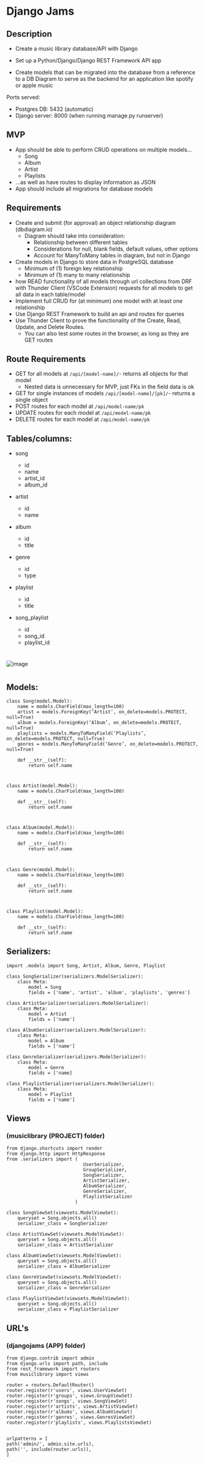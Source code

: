 # **Django Jams**

## **Description**
- Create a music library database/API with Django

- Set up a Python/Django/Django REST Framework API app
- Create models that can be migrated into the database from a reference to a DB Diagram to serve as the backend for an application like spotify or apple music

Ports served:
- Postgres DB: 5432 (automatic)
- Django server: 8000 (when running manage.py runserver)

## **MVP**
- App should be able to perform CRUD operations on multiple models…
    - Song
    - Album
    - Artist
    - Playlists
- …as well as have routes to display information as JSON
- App should include all migrations for database models

## **Requirements**
- Create and submit (for approval) an object relationship diagram (dbdiagram.io)
	- Diagram should take into consideration:
		- Relationship between different tables
		- Considerations for null, blank fields, default values, other options
		- Account for ManyToMany tables in diagram, but not in Django
- Create models in Django to store data in PostgreSQL database
	- Minimum of (1) foreign key relationship
	- Minimum of (1) many to many relationship
- how READ functionality of all models through url collections from DRF with Thunder Client (VSCode Extension) requests for all models to get all data in each table/model
- Implement full CRUD for (at minimum) one model with at least one relationship
- Use Django REST Framework to build an api and routes for queries
- Use Thunder Client to prove the functionality of the Create, Read, Update, and Delete Routes.
	- You can also test some routes in the browser, as long as they are GET routes

## **Route Requirements**
- GET for all models at `/api/[model-name]/`- returns all objects for that model
	- Nested data is unnecessary for MVP, just FKs in the field data is ok
- GET for single instances of models `/api/[model-name]/[pk]/`- returns a single object
- POST routes for each model at `/api/model-name/pk`
- UPDATE routes for each model at `/api/model-name/pk`
- DELETE routes for each model at `/api/model-name/pk`

## **Tables/columns:**

- song
	- id
	- name
	- artist_id
	- album_id

- artist
	- id
	- name

- album
	- id
	- title

- genre
	- id
	- type

- playlist
	- id
	- title

- song_playlist
	- id
    - song_id
    - playlist_id
#
![image](img/diagram.png)
#
## **Models:**

    class Song(model.Model):
        name = models.CharField(max_length=100)
        artist = models.ForeignKey(‘Artist’, on_delete=models.PROTECT, null=True)
        album = models.ForeignKey(‘Album’, on_delete=models.PROTECT, null=True)
        playlists = models.ManyToManyField(‘Playlists’, on_delete=models.PROTECT, null=True)
        genres = models.ManyToManyField(‘Genre’, on_delete=models.PROTECT, null=True)

        def __str__(self):
            return self.name
#
    class Artist(model.Model):
        name = models.CharField(max_length=100)

        def __str__(self):
            return self.name
#
    class Album(model.Model):
        name = models.CharField(max_length=100)

        def __str__(self):
            return self.name
#
    class Genre(model.Model):
        name = models.CharField(max_length=100)

        def __str__(self):
            return self.name
#
    class Playlist(model.Model):
        name = models.CharField(max_length=100)

        def __str__(self):
            return self.name

## **Serializers:**
    import .models import Song, Artist, Album, Genre, Playlist

    class SongSerializer(serializers.ModelSerializer):
        class Meta:
            model = Song
            fields = ['name', 'artist', 'album', 'playlists', 'genres']
    
    class ArtistSerializer(serializers.ModelSerializer):
        class Meta:
            model = Artist
            fields = ['name']

    class AlbumSerializer(serializers.ModelSerializer):
        class Meta:
            model = Album
            fields = ['name']
    
    class GenreSerializer(serializers.ModelSerializer):
        class Meta:
            model = Genre
            fields = ['name]

    class PlaylistSerializer(serializers.ModelSerializer):
        class Meta:
            model = Playlist
            fields = ['name']



## **Views**
### **(musiclibrary (PROJECT) folder)**

    from django.shortcuts import render
    from django.http import HttpResponse
    from .serializers import (
                                UserSerializer, 
                                GroupSerializer, 
                                SongSerializer, 
                                ArtistSerializer, 
                                AlbumSerializer,
                                GenreSerializer,
                                PlaylistSerializer
                             )

    class SongViewSet(viewsets.ModelViewSet):
        queryset = Song.objects.all()
        serializer_class = SongSerializer
    
    class ArtistViewSet(viewsets.ModelViewSet):
        queryset = Song.objects.all()
        serializer_class = ArtistSerializer
    
    class AlbumViewSet(viewsets.ModelViewSet):
        queryset = Song.objects.all()
        serializer_class = AlbumSerializer
    
    class GenreViewSet(viewsets.ModelViewSet):
        queryset = Song.objects.all()
        serializer_class = GenreSerializer
    
    class PlaylistViewSet(viewsets.ModelViewSet):
        queryset = Song.objects.all()
        serializer_class = PlaylistSerializer


## **URL's**
### **(djangojams (APP) folder)**

    from django.contrib import admin
    from django.urls import path, include
    from rest_framework import routers
    from musiclibrary import views

    router = routers.DefaultRouter()
    router.register(r'users', views.UserViewSet)
    router.register(r'groups', views.GroupViewSet)
    router.register(r'songs', views.SongViewSet)
    router.register(r'artists', views.ArtistViewSet)
    router.register(r'albums', views.AlbumViewSet)
    router.register(r'genres', views.GenresViewSet)
    router.register(r'playlists', views.PlaylistsViewSet)


    urlpatterns = [
    path('admin/', admin.site.urls),
    path('', include(router.urls)),
    ]